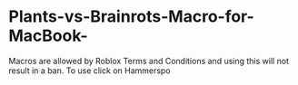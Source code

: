 # Plants-vs-Brainrots-Macro-for-MacBook-
Macros are allowed by Roblox Terms and Conditions and using this will not result in a ban. 
To use click on Hammerspo
